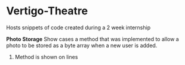 # Vertigo-Theatre
Hosts snippets of code created during a 2 week internship


**Photo Storage**
Show cases a method that was implemented to allow a photo to be stored as a byte array when a new user is added.
1. Method is shown on lines 
